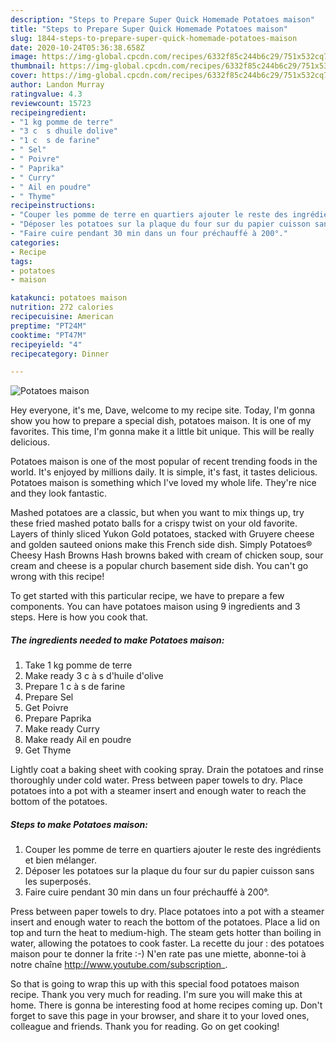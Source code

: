 ```yaml
---
description: "Steps to Prepare Super Quick Homemade Potatoes maison"
title: "Steps to Prepare Super Quick Homemade Potatoes maison"
slug: 1844-steps-to-prepare-super-quick-homemade-potatoes-maison
date: 2020-10-24T05:36:38.658Z
image: https://img-global.cpcdn.com/recipes/6332f85c244b6c29/751x532cq70/potatoes-maison-photo-principale-de-la-recette.jpg
thumbnail: https://img-global.cpcdn.com/recipes/6332f85c244b6c29/751x532cq70/potatoes-maison-photo-principale-de-la-recette.jpg
cover: https://img-global.cpcdn.com/recipes/6332f85c244b6c29/751x532cq70/potatoes-maison-photo-principale-de-la-recette.jpg
author: Landon Murray
ratingvalue: 4.3
reviewcount: 15723
recipeingredient:
- "1 kg pomme de terre"
- "3 c  s dhuile dolive"
- "1 c  s de farine"
- " Sel"
- " Poivre"
- " Paprika"
- " Curry"
- " Ail en poudre"
- " Thyme"
recipeinstructions:
- "Couper les pomme de terre en quartiers ajouter le reste des ingrédients et bien mélanger."
- "Déposer les potatoes sur la plaque du four sur du papier cuisson sans les superposés."
- "Faire cuire pendant 30 min dans un four préchauffé à 200°."
categories:
- Recipe
tags:
- potatoes
- maison

katakunci: potatoes maison 
nutrition: 272 calories
recipecuisine: American
preptime: "PT24M"
cooktime: "PT47M"
recipeyield: "4"
recipecategory: Dinner

---
```



![Potatoes maison](https://img-global.cpcdn.com/recipes/6332f85c244b6c29/751x532cq70/potatoes-maison-photo-principale-de-la-recette.jpg)

Hey everyone, it's me, Dave, welcome to my recipe site. Today, I'm gonna show you how to prepare a special dish, potatoes maison. It is one of my favorites. This time, I'm gonna make it a little bit unique. This will be really delicious.

Potatoes maison is one of the most popular of recent trending foods in the world. It's enjoyed by millions daily. It is simple, it's fast, it tastes delicious. Potatoes maison is something which I've loved my whole life. They're nice and they look fantastic.

Mashed potatoes are a classic, but when you want to mix things up, try these fried mashed potato balls for a crispy twist on your old favorite. Layers of thinly sliced Yukon Gold potatoes, stacked with Gruyere cheese and golden sauteed onions make this French side dish. Simply Potatoes® Cheesy Hash Browns Hash browns baked with cream of chicken soup, sour cream and cheese is a popular church basement side dish. You can&#39;t go wrong with this recipe!


To get started with this particular recipe, we have to prepare a few components. You can have potatoes maison using 9 ingredients and 3 steps. Here is how you cook that.

<!--inarticleads1-->

##### The ingredients needed to make Potatoes maison:

1. Take 1 kg pomme de terre
1. Make ready 3 c à s d&#39;huile d&#39;olive
1. Prepare 1 c à s de farine
1. Prepare  Sel
1. Get  Poivre
1. Prepare  Paprika
1. Make ready  Curry
1. Make ready  Ail en poudre
1. Get  Thyme


Lightly coat a baking sheet with cooking spray. Drain the potatoes and rinse thoroughly under cold water. Press between paper towels to dry. Place potatoes into a pot with a steamer insert and enough water to reach the bottom of the potatoes. 

<!--inarticleads2-->

##### Steps to make Potatoes maison:

1. Couper les pomme de terre en quartiers ajouter le reste des ingrédients et bien mélanger.
1. Déposer les potatoes sur la plaque du four sur du papier cuisson sans les superposés.
1. Faire cuire pendant 30 min dans un four préchauffé à 200°.


Press between paper towels to dry. Place potatoes into a pot with a steamer insert and enough water to reach the bottom of the potatoes. Place a lid on top and turn the heat to medium-high. The steam gets hotter than boiling in water, allowing the potatoes to cook faster. La recette du jour : des potatoes maison pour te donner la frite :-) N&#39;en rate pas une miette, abonne-toi à notre chaîne http://www.youtube.com/subscription_. 

So that is going to wrap this up with this special food potatoes maison recipe. Thank you very much for reading. I'm sure you will make this at home. There is gonna be interesting food at home recipes coming up. Don't forget to save this page in your browser, and share it to your loved ones, colleague and friends. Thank you for reading. Go on get cooking!
